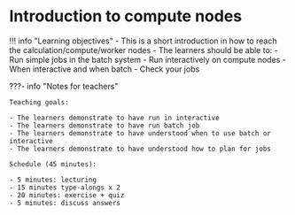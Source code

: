 # Introduction to compute nodes

!!! info "Learning objectives"
    - This is a short introduction in how to reach the calculation/compute/worker nodes
    - The learners should be able to:
        - Run simple jobs in the batch system
        - Run interactively on compute nodes
        - When interactive and when batch
    -     Check your jobs


???- info "Notes for teachers"

    Teaching goals:

    - The learners demonstrate to have run in interactive 
    - The learners demonstrate to have run batch job
    - The learners demonstrate to have understood when to use batch or interactive 
    - The learners demonstrate to have understood how to plan for jobs

    Schedule (45 minutes):

    - 5 minutes: lecturing
    - 15 minutes type-alongs x 2
    - 20 minutes: exercise + quiz
    - 5 minutes: discuss answers
